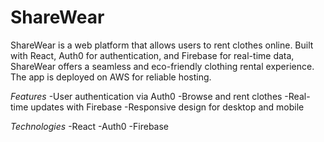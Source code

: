 # ShareWear
ShareWear is a web platform that allows users to rent clothes online. Built with React, Auth0 for authentication, and Firebase for real-time data, ShareWear offers a seamless and eco-friendly clothing rental experience. The app is deployed on AWS for reliable hosting.

*Features*
-User authentication via Auth0
-Browse and rent clothes
-Real-time updates with Firebase
-Responsive design for desktop and mobile

*Technologies*
-React
-Auth0
-Firebase
